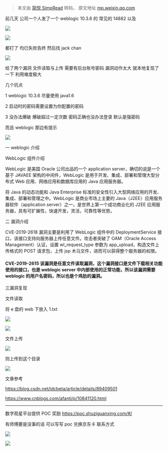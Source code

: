> 本文由 [简悦 SimpRead](http://ksria.com/simpread/) 转码， 原文地址 [mp.weixin.qq.com](https://mp.weixin.qq.com/s/moYBo5jZJD6YUQvy-XdvVQ)

前几天 公司一个人发了一个 weblogic 10.3.6 的 常见的 14882 以及

![](https://mmbiz.qpic.cn/mmbiz_png/7XAvvlbibo1TM5ODVmqEr8DfYx91klk0z9eOODeB17TvddA1skbO6HVjh68aSiavguaJl7KqSqr8swHMW1PqOH6w/640?wx_fmt=png)

![](https://mmbiz.qpic.cn/mmbiz_png/7XAvvlbibo1TM5ODVmqEr8DfYx91klk0z0IQWLLUE2QU6RHAeTJetgj8oSpY7sSvF7xxc17F4tNHK2glY59BAtA/640?wx_fmt=png)

都打了 均已失败告终 然后找 jack chan

![](https://mmbiz.qpic.cn/mmbiz_png/7XAvvlbibo1TM5ODVmqEr8DfYx91klk0zEXK2fFv34T7qZABeWUjuibO8MVuC2SLbnnnsASgxKtvoYecZJicQ3CkQ/640?wx_fmt=png)

给了两个漏洞 文件读取与上传 需要有后台账号密码 漏洞动作太大 就本地复现了一下 利用难度极大 

几个坑点   

1 weblogic 10.3.6 尽量使用 java1.6

2 启动时的密码需要设置为你配置的密码

3 没办法爆破 爆破超过一定次数 密码正确也没办法登录 默认是强密码 

而且 weblogic 那边有提示  

![](https://mmbiz.qpic.cn/mmbiz_png/7XAvvlbibo1TM5ODVmqEr8DfYx91klk0z2TXrYsoOXmM0hQJpZFm79pSLCN0XKgklexP1zZ4eO5NhZP7ye2KRhA/640?wx_fmt=png)

一 weblogic 介绍  

WebLogic 组件介绍

WebLogic 是美国 Oracle 公司出品的一个 application server，确切的说是一个基于 JAVAEE 架构的中间件，WebLogic 是用于开发、集成、部署和管理大型分布式 Web 应用、网络应用和数据库应用的 Java 应用服务器。

将 Java 的动态功能和 Java Enterprise 标准的安全性引入大型网络应用的开发、集成、部署和管理之中。WebLogic 是商业市场上主要的 Java（J2EE）应用服务器软件（application server）之一，是世界上第一个成功商业化的 J2EE 应用服务器，具有可扩展性，快速开发，灵活，可靠性等优势。

二 漏洞介绍

CVE-2019-2618 漏洞主要是利用了 WebLogic 组件中的 DeploymentService 接口，该接口支持向服务器上传任意文件。攻击者突破了 OAM（Oracle Access Management）认证，设置 wl_request_type 参数为 app_upload，构造文件上传格式的 POST 请求包，上传 jsp 木马文件，进而可以获得整个服务器的权限。

#### CVE-2019-2615 该漏洞是任意文件读取漏洞，这个漏洞接口是文件下载相关功能使用的接口，也是 weblogic server 中内部使用的正常功能，所以该漏洞需要 weblogic 的用户名密码，所以也是个鸡肋的漏洞。

三漏洞复现

文件读取  

将 e 盘的 web 下放入 1.txt 

![](https://mmbiz.qpic.cn/mmbiz_png/7XAvvlbibo1TM5ODVmqEr8DfYx91klk0zCycr2CdRib5FzIsaWL4z99TxH82QnWgXWt4QksTrSO96xR6NoCibicZNA/640?wx_fmt=png)

![](https://mmbiz.qpic.cn/mmbiz_png/7XAvvlbibo1TM5ODVmqEr8DfYx91klk0zxvJW0P5LSxtzAX0kHHZZDCvPPCxen2ejrGprlSsiaeHMjWoFCyKqNLA/640?wx_fmt=png)

文件上传  

![](https://mmbiz.qpic.cn/mmbiz_png/7XAvvlbibo1TM5ODVmqEr8DfYx91klk0zhJ73MyCSBQpZfoOl5WGoy9CwU2QBxRHjakYq2rrDUmK8jyhD03kOdg/640?wx_fmt=png)

则上传到这个目录

![](https://mmbiz.qpic.cn/mmbiz_png/7XAvvlbibo1TM5ODVmqEr8DfYx91klk0zdLn3Kd4GILtMcd1RrtN4aWkE25Q3NVUDR9NicJYZ8ZfawAqHicvPacMg/640?wx_fmt=png)

文章参考  

https://blog.csdn.net/idcbeta/article/details/89409501

https://www.cnblogs.com/afanti/p/10841120.html

------------------------------------------------------------------------------  

数字观星平台提供 POC 奖励 https://poc.shuziguanxing.com/#/

有师傅要是没事的话 可以写写 poc 兑换京东卡 联系方式

![](https://mmbiz.qpic.cn/mmbiz_png/7XAvvlbibo1TM5ODVmqEr8DfYx91klk0z2E2k2dsYCacnb94PZcibV2xchObmXufL54kXUAnSAQHLuub4NWKk3ZQ/640?wx_fmt=png)

![](https://mmbiz.qpic.cn/mmbiz_png/7XAvvlbibo1TM5ODVmqEr8DfYx91klk0zk7uz7bo8JvWI1AO8q0T5efkia9nI61lSfavyzLV3Zvz7cgROpeZBSQA/640?wx_fmt=png)